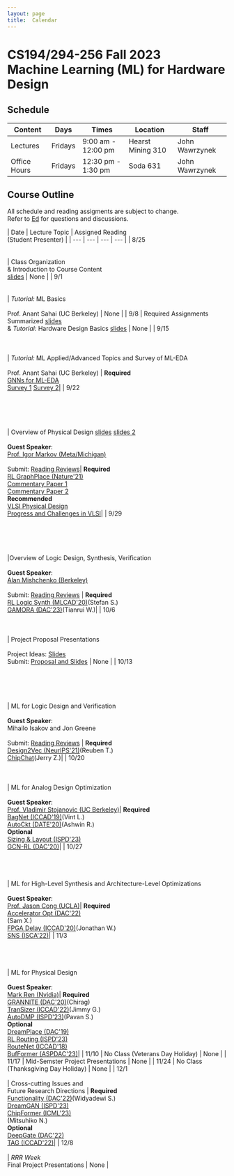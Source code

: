 ```yaml
---
layout: page
title:  Calendar
---
```

# CS194/294-256 Fall 2023 <br/> Machine Learning (ML) for Hardware Design

## Schedule

 | Content       | Days      | Times               | Location     | Staff           |
 | ---           | ---       | ---                 | ---          | ---             |
 | Lectures      | Fridays   | 9:00 am - 12:00 pm  | Hearst Mining 310     | John Wawrzynek  |
 | Office Hours  | Fridays   | 12:30 pm - 1:30 pm  | Soda 631     | John Wawrzynek  |

## Course Outline
All schedule and reading assigments are subject to change. <br/>
Refer to [Ed](https://edstem.org/us/courses/45441/discussion/) for questions and discussions.

 | Date | Lecture Topic | Assigned Reading <br/> (Student Presenter) |
 | ---  | ---  | ---           | ---              |
 | 8/25 <br/> <br/><br/>| Class Organization <br/> & Introduction to Course Content <br/> [slides](https://drive.google.com/file/d/1h5ZAup4XWYqYAez97iTDbaHf1wNHI3bi/view?usp=drive_link) | None |
 | 9/1 <br/><br/><br/>| *Tutorial:* ML Basics <br/><br/> Prof. Anant Sahai (UC Berkeley) | None |
 | 9/8 | Required Assignments Summarized [slides](https://drive.google.com/file/d/1fw45jICF-N5HFzVaZlnA3kNbq7sqEBA1/view?usp=drive_link) <br/> & *Tutorial:* Hardware Design Basics [slides](https://drive.google.com/file/d/1AFWq-y-F4jFwy9E9kdffF5PdYY3yZPnt/view?usp=sharing)  | None |
 | 9/15 <br/><br/><br/><br/>| *Tutorial:* ML Applied/Advanced Topics and Survey of ML-EDA <br/><br/>  Prof. Anant Sahai (UC Berkeley) | **Required**<br/> [GNNs for ML-EDA](https://ieeexplore.ieee.org/stamp/stamp.jsp?arnumber=9598835) <br/> [Survey 1](https://dl.acm.org/doi/pdf/10.1145/3543853?casa_token=poTXBGP888sAAAAA:9-7CHHyCdXf6TogyOoULInhEx_nu_ptRMservU_dIPrY2dfSuWtQ2RgbOvmJTPU7yAX1_Tag0GPgNQ) [Survey 2](https://dl.acm.org/doi/pdf/10.1145/3451179)|
 | 9/22 <br/><br/><br/><br/><br/><br/>| Overview of Physical Design [slides](https://drive.google.com/file/d/1bhz0LfBvzwA7UaALZxCcNk3d5bFxmimc/view?usp=drive_link) [slides 2](https://drive.google.com/file/d/1krf1w-pNV5BfO9S2OrlVy6Dcr6cPzOzC/view?usp=drive_link)<br/><br/> **Guest Speaker**: <br/>[Prof. Igor Markov (Meta/Michigan)](https://web.eecs.umich.edu/~imarkov/) <br/><br/> Submit: [Reading Reviews](https://docs.google.com/forms/d/e/1FAIpQLSf_73rbkA6LtIH6V4krKBeWORTQWF2hr4UzP16IqXhhqydx-w/viewform?usp=sf_link)| **Required**<br/> [RL GraphPlace (Nature'21)](https://arxiv.org/pdf/2004.10746.pdf) <br/> [Commentary Paper 1](https://dl.acm.org/doi/pdf/10.1145/3569052.3578926) <br/> [Commentary Paper 2](https://arxiv.org/abs/2306.09633) <br/> **Recommended** <br/> [VLSI Physical Design](https://link.springer.com/book/10.1007/978-90-481-9591-6) <br/>  [Progress and Challenges in VLSI](https://dl.acm.org/doi/abs/10.1145/2429384.2429441?casa_token=6QK9e3uoVsYAAAAA:MiHKO-F1sQKoThXyQZiFtMfBxdeNBy646g-oqktUzrM_kOhpTJ0dBGqK7imqQ2GlrSeyLtXFSNg)|
 | 9/29 <br/><br/><br/><br/><br/><br/>|Overview of Logic Design, Synthesis, Verification <br/><br/> **Guest Speaker**: <br/> [Alan Mishchenko (Berkeley)](https://people.eecs.berkeley.edu/~alanmi/) <br/><br/> Submit: [Reading Reviews](https://forms.gle/xEY1w1omuZ5sxH1H8) | **Required** <br/> [RL Logic Synth (MLCAD'20)](https://dl.acm.org/doi/pdf/10.1145/3380446.3430622)(Stefan S.) <br/>  [GAMORA (DAC'23)](https://arxiv.org/pdf/2303.08256.pdf)(Tianrui W.)|
 | 10/6 <br/><br/><br/><br/> | Project Proposal Presentations <br/><br/> Project Ideas: [Slides](https://docs.google.com/presentation/d/1PIAKv76ztD8gFkQBQjOI5rCELg5eNeEXQYk1EYa65oA/edit?usp=sharing)<br/> Submit: [Proposal and Slides](https://forms.gle/jArrSvNQ9tyNVUmh7) | None |
 | 10/13 <br/><br/><br/><br/><br/><br/>| ML for Logic Design and  Verification <br/><br/> **Guest Speaker**:<br/> Mihailo Isakov and Jon Greene <br/><br/> Submit: [Reading Reviews](https://forms.gle/ChgMbpLE7vqdGXL78) | **Required** <br/> [Design2Vec (NeurIPS'21)](https://proceedings.neurips.cc/paper/2021/file/c5aa65949d20f6b20e1a922c13d974e7-Paper.pdf)(Reuben T.) <br/> [ChipChat](https://arxiv.org/pdf/2305.13243.pdf)(Jerry Z.)|
 | 10/20 <br/><br/><br/><br/> | ML for Analog Design Optimization <br/><br/> **Guest Speaker**: <br/> [Prof. Vladimir Stojanovic (UC Berkeley)](https://www2.eecs.berkeley.edu/Faculty/Homepages/vlada.html)| **Required** <br/>  [BagNet (ICCAD'19)](https://arxiv.org/pdf/1907.10515.pdf)(Vint L.) <br/> [AutoCkt (DATE'20)](https://ieeexplore.ieee.org/stamp/stamp.jsp?arnumber=9116200)(Ashwin R.) <br/> **Optional** <br/> [Sizing & Layout (ISPD'23)](https://dl.acm.org/doi/pdf/10.1145/3569052.3578929) <br/> [GCN-RL (DAC'20)](https://arxiv.org/pdf/2005.00406.pdf)|
 | 10/27 <br/><br/><br/><br/><br/>| ML for High-Level Synthesis and Architecture-Level Optimizations <br/><br/> **Guest Speaker**: <br/> [Prof. Jason Cong (UCLA)](https://vast.cs.ucla.edu/people/faculty/jason-cong)| **Required**<br/> [Accelerator Opt (DAC'22)](https://dl.acm.org/doi/pdf/10.1145/3489517.3530409)<br/>(Sam X.) <br/> [FPGA Delay (ICCAD'20)](https://dl.acm.org/doi/pdf/10.1145/3400302.3415657)(Jonathan W.) <br/>  [SNS (ISCA'22)](https://dl.acm.org/doi/pdf/10.1145/3470496.3527444)|
 | 11/3  <br/><br/><br/><br/><br/>| ML for Physical Design <br/><br/> **Guest Speaker**: <br/> [Mark Ren (Nvidia)](https://research.nvidia.com/person/mark-ren)| **Required** <br/> [GRANNITE (DAC'20)](https://research.nvidia.com/sites/default/files/pubs/2020-07_GRANNITE%3A-Graph-Neural/034_2_GRANNITE.pdf)(Chirag) <br/> [TranSizer (ICCAD'22)](https://dl.acm.org/doi/pdf/10.1145/3508352.3549442)(Jimmy G.) <br/> [AutoDMP (ISPD'23)](https://dl.acm.org/doi/pdf/10.1145/3569052.3578923)(Pavan S.) <br/>  **Optional** <br/> [DreamPlace (DAC'19)](https://dl.acm.org/doi/pdf/10.1145/3316781.3317803) <br/> [RL Routing (ISPD'23)](https://dl.acm.org/doi/pdf/10.1145/3569052.3571874) <br/> [RouteNet (ICCAD'18)](https://ieeexplore.ieee.org/stamp/stamp.jsp?arnumber=8587655) <br/> [BufFormer (ASPDAC'23)](https://dl.acm.org/doi/pdf/10.1145/3566097.3567900)|
 | 11/10  | No Class (Veterans Day Holiday) | None |
 | 11/17  | Mid-Semster Project Presentations | None |
 | 11/24  | No Class (Thanksgiving Day Holiday) | None |
 | 12/1  <br/><br/> | Cross-cutting Issues and <br/> Future Research Directions | **Required** <br/>[Functionality (DAC'22)](https://dl.acm.org/doi/pdf/10.1145/3489517.3530410)(Widyadewi S.)  <br/> [DreamGAN (ISPD'23)](https://dl.acm.org/doi/pdf/10.1145/3569052.3572993) <br/>  [ChipFormer (ICML'23)](https://arxiv.org/pdf/2306.14744.pdf)<br/>(Mitsuhiko N.) <br/> **Optional** <br/> [DeepGate (DAC'22)](https://arxiv.org/pdf/2111.14616.pdf)  <br/> [TAG (ICCAD'22)](https://dl.acm.org/doi/pdf/10.1145/3508352.3549384)|
 | 12/8  <br/><br/> | *RRR Week* <br/> Final Project Presentations  | None |

